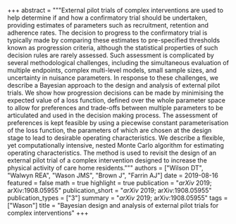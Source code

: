 +++
abstract = """External pilot trials of complex interventions are used to help determine if and how a confirmatory trial should be undertaken, providing estimates of parameters such as recruitment, retention and adherence rates. The decision to progress to the confirmatory trial is typically made by comparing these estimates to pre-specified thresholds known as progression criteria, although the statistical properties of such decision rules are rarely assessed. Such assessment is complicated by several methodological challenges, including the simultaneous evaluation of multiple endpoints, complex multi-level models, small sample sizes, and uncertainty in nuisance parameters. In response to these challenges, we describe a Bayesian approach to the design and analysis of external pilot trials. We show how progression decisions can be made by minimising the expected value of a loss function, defined over the whole parameter space to allow for preferences and trade-offs between multiple parameters to be articulated and used in the decision making process. The assessment of preferences is kept feasible by using a piecewise constant parameterisation of the loss function, the parameters of which are chosen at the design stage to lead to desirable operating characteristics. We describe a flexible, yet computationally intensive, nested Monte Carlo algorithm for estimating operating characteristics. The method is used to revisit the design of an external pilot trial of a complex intervention designed to increase the physical activity of care home residents."""
authors = ["Wilson DT", "Walwyn REA", "Wason JMS", "Brown J", "Farrin AJ"]
date = 2019-08-16
featured = false
math = true
highlight = true
publication = "*arXiv* 2019; arXiv:1908.05955"
publication_short = "*arXiv* 2019; arXiv:1908.05955"
publication_types = ["3"]
summary = "*arXiv* 2019; arXiv:1908.05955"
tags = ["Wason"]
title = "Bayesian design and analysis of external pilot trials for complex interventions"
+++

